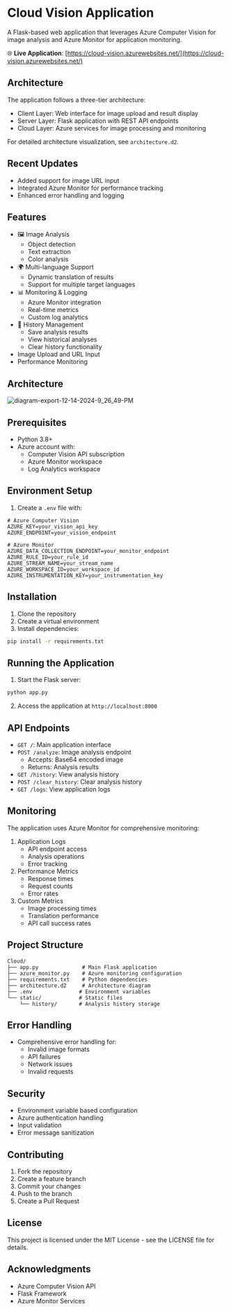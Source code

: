 # Cloud Vision Application

A Flask-based web application that leverages Azure Computer Vision for image analysis and Azure Monitor for application monitoring.

🌐 **Live Application**: [https://cloud-vision.azurewebsites.net/](https://cloud-vision.azurewebsites.net/)

## Architecture
The application follows a three-tier architecture:
- Client Layer: Web interface for image upload and result display
- Server Layer: Flask application with REST API endpoints
- Cloud Layer: Azure services for image processing and monitoring

For detailed architecture visualization, see `architecture.d2`.

## Recent Updates
- Added support for image URL input
- Integrated Azure Monitor for performance tracking
- Enhanced error handling and logging

## Features
- 🖼️ Image Analysis
  - Object detection
  - Text extraction
  - Color analysis
- 🌍 Multi-language Support
  - Dynamic translation of results
  - Support for multiple target languages
- 📊 Monitoring & Logging
  - Azure Monitor integration
  - Real-time metrics
  - Custom log analytics
- 📝 History Management
  - Save analysis results
  - View historical analyses
  - Clear history functionality
- Image Upload and URL Input
- Performance Monitoring

## Architecture
![diagram-export-12-14-2024-9_26_49-PM](https://github.com/user-attachments/assets/9a3ee195-5079-4cc2-99a8-5e2d6392316e)

## Prerequisites
- Python 3.8+
- Azure account with:
  - Computer Vision API subscription
  - Azure Monitor workspace
  - Log Analytics workspace

## Environment Setup
1. Create a `.env` file with:
```env
# Azure Computer Vision
AZURE_KEY=your_vision_api_key
AZURE_ENDPOINT=your_vision_endpoint

# Azure Monitor
AZURE_DATA_COLLECTION_ENDPOINT=your_monitor_endpoint
AZURE_RULE_ID=your_rule_id
AZURE_STREAM_NAME=your_stream_name
AZURE_WORKSPACE_ID=your_workspace_id
AZURE_INSTRUMENTATION_KEY=your_instrumentation_key
```

## Installation
1. Clone the repository
2. Create a virtual environment
3. Install dependencies:
```bash
pip install -r requirements.txt
```

## Running the Application
1. Start the Flask server:
```bash
python app.py
```
2. Access the application at `http://localhost:8000`

## API Endpoints
- `GET /`: Main application interface
- `POST /analyze`: Image analysis endpoint
  - Accepts: Base64 encoded image
  - Returns: Analysis results
- `GET /history`: View analysis history
- `POST /clear_history`: Clear analysis history
- `GET /logs`: View application logs

## Monitoring
The application uses Azure Monitor for comprehensive monitoring:
1. Application Logs
   - API endpoint access
   - Analysis operations
   - Error tracking
2. Performance Metrics
   - Response times
   - Request counts
   - Error rates
3. Custom Metrics
   - Image processing times
   - Translation performance
   - API call success rates

## Project Structure
```
Cloud/
├── app.py              # Main Flask application
├── azure_monitor.py    # Azure monitoring configuration
├── requirements.txt    # Python dependencies
├── architecture.d2     # Architecture diagram
├── .env               # Environment variables
└── static/            # Static files
    └── history/       # Analysis history storage
```

## Error Handling
- Comprehensive error handling for:
  - Invalid image formats
  - API failures
  - Network issues
  - Invalid requests

## Security
- Environment variable based configuration
- Azure authentication handling
- Input validation
- Error message sanitization

## Contributing
1. Fork the repository
2. Create a feature branch
3. Commit your changes
4. Push to the branch
5. Create a Pull Request

## License
This project is licensed under the MIT License - see the LICENSE file for details.

## Acknowledgments
- Azure Computer Vision API
- Flask Framework
- Azure Monitor Services
